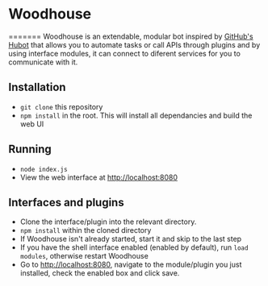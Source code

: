 # Woodhouse
=======
Woodhouse is an extendable, modular bot inspired by [GitHub's Hubot](https://github.com/github/hubot) that allows you to automate tasks or call APIs through plugins and by using interface modules, it can connect to diferent services for you to communicate with it.

## Installation

* `git clone` this repository
* `npm install` in the root. This will install all dependancies and build the web UI

## Running

* `node index.js`
* View the web interface at [http://localhost:8080](http://localhost:8080)

## Interfaces and plugins

* Clone the interface/plugin into the relevant directory.
* `npm install` within the cloned directory
* If Woodhouse isn't already started, start it and skip to the last step
* If you have the shell interface enabled (enabled by default), run `load modules`, otherwise restart Woodhouse
* Go to [http://localhost:8080](http://localhost:8080), navigate to the module/plugin you just installed, check the enabled box and click save.
